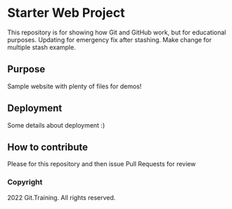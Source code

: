 # Starter Web Project

This repository is for showing how Git and GitHub work, but for educational purposes.
Updating for emergency fix after stashing. Make change for multiple stash example.

## Purpose

Sample website with plenty of files for demos!

## Deployment

Some details about deployment :)

## How to contribute

Please for this repository and then issue Pull Requests for review

### Copyright

2022 Git.Training. All rights reserved.
